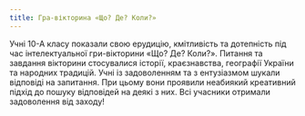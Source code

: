 ```yaml
---
title: Гра-вікторина «Що? Де? Коли?»
---
```


Учні 10-А класу показали свою ерудицію, кмітливість та дотепність під час інтелектуальної гри-вікторини «Що? Де? Коли?». Питання та завдання вікторини стосувалися історії, краєзнавства, географії України та народних традицій. Учні із задоволенням та з ентузіазмом шукали відповіді на запитання. При цьому вони проявили неабиякий креативний підхід до пошуку відповідей на деякі з них. Всі учасники отримали задоволення від заходу!

<slideshow id="72157649034852732"></slideshow>
